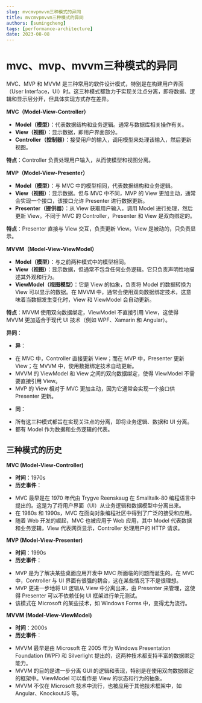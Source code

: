 ```yaml
---
slug: mvcmvpmvvm三种模式的异同
title: mvcmvpmvvm三种模式的异同
authors: [sumingcheng]
tags: [performance-architecture]
date: 2023-08-08
---
```


# mvc、mvp、mvvm三种模式的异同



 



MVC、MVP 和 MVVM 是三种常用的软件设计模式，特别是在构建用户界面（User Interface，UI）时。这三种模式都致力于实现关注点分离，即将数据、逻辑和显示层分开，但具体实现方式存在差异。

**MVC（Model-View-Controller）**  


* **Model（模型）**：代表数据结构和业务逻辑。通常与数据库相关操作有关。
* **View（视图）**：显示数据，即用户界面部分。
* **Controller（控制器）**：接受用户的输入，调用模型来处理该输入，然后更新视图。

**特点**：Controller 负责处理用户输入，从而使模型和视图分离。

**MVP（Model-View-Presenter）**  


* **Model（模型）**：与 MVC 中的模型相同，代表数据结构和业务逻辑。
* **View（视图）**：显示数据。但与 MVC 中不同，MVP 的 View 更加主动，通常会实现一个接口，该接口允许 Presenter 进行数据更新。
* **Presenter（提供器）**：从 View 获取用户输入，调用 Model 进行处理，然后更新 View。不同于 MVC 的 Controller，Presenter 和 View 是双向绑定的。

**特点**：Presenter 直接与 View 交互，负责更新 View。View 是被动的，只负责显示。

**MVVM（Model-View-ViewModel）**  


* **Model（模型）**：与之前两种模式中的模型相同。
* **View（视图）**：显示数据，但通常不包含任何业务逻辑。它只负责声明性地描述其外观和行为。
* **ViewModel（视图模型）**：它是 View 的抽象，负责将 Model 的数据转换为 View 可以显示的数据。在 MVVM 中，通常会使用双向数据绑定技术，这意味着当数据发生变化时，View 和 ViewModel 会自动更新。

**特点**：MVVM 使用双向数据绑定，ViewModel 不直接引用 View，这使得 MVVM 更加适合于现代 UI 技术（例如 WPF、Xamarin 和 Angular）。

**异同**：

* **异**：

+ 在 MVC 中，Controller 直接更新 View；而在 MVP 中，Presenter 更新 View；在 MVVM 中，使用数据绑定技术自动更新。
+ MVVM 的 ViewModel 和 View 之间的双向数据绑定，使得 ViewModel 不需要直接引用 View。
+ MVP 的 View 相对于 MVC 更加主动，因为它通常会实现一个接口供 Presenter 更新。

  


* **同**：

+ 所有这三种模式都旨在实现关注点的分离，即将业务逻辑、数据和 UI 分离。
+ 都有 Model 作为数据和业务逻辑的代表。

## 三种模式的历史  

**MVC (Model-View-Controller)**



+ **时间**：1970s
+ **历史事件**：

- MVC 最早是在 1970 年代由 Trygve Reenskaug 在 Smalltalk-80 编程语言中提出的。这是为了将用户界面（UI）从业务逻辑和数据模型中分离出来。
- 在 1980s 和 1990s，MVC 在面向对象编程社区中得到了广泛的接受和应用。
- 随着 Web 开发的崛起，MVC 也被应用于 Web 应用，其中 Model 代表数据和业务逻辑，View 代表网页显示，Controller 处理用户的 HTTP 请求。

**MVP (Model-View-Presenter)**



+ **时间**：1990s
+ **历史事件**：

- MVP 是为了解决某些桌面应用开发中 MVC 所面临的问题而诞生的。在 MVC 中，Controller 与 UI 界面有很强的耦合，这在某些情况下不是很理想。
- MVP 更进一步地将 UI 逻辑从 View 中分离出来，由 Presenter 来管理，这使得 Presenter 可以不依赖任何 UI 框架进行单元测试。
- 该模式在 Microsoft 的某些技术，如 Windows Forms 中，变得尤为流行。

**MVVM (Model-View-ViewModel)**



+ **时间**：2000s
+ **历史事件**：

- MVVM 最早是由 Microsoft 在 2005 年为 Windows Presentation Foundation (WPF) 和 Silverlight 提出的，这两种技术都支持丰富的数据绑定能力。
- MVVM 的目的是进一步分离 GUI 的逻辑和表现，特别是在使用双向数据绑定的框架中。ViewModel 可以看作是 View 的状态和行为的抽象。
- MVVM 不仅在 Microsoft 技术中流行，也被应用于其他技术框架中，如 Angular、KnockoutJS 等。